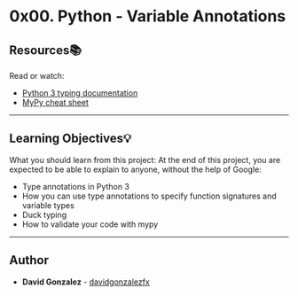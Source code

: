 # 0x00. Python - Variable Annotations

## Resources:books:
Read or watch:
* [Python 3 typing documentation](https://intranet.hbtn.io/rltoken/AgrgHs3ohrFJnT3Eece1UQ)
* [MyPy cheat sheet](https://intranet.hbtn.io/rltoken/iEWC38l9R9216w1Y-x8pMg)

---
## Learning Objectives:bulb:
What you should learn from this project:
At the end of this project, you are expected to be able to explain to anyone, without the help of Google:

* Type annotations in Python 3
* How you can use type annotations to specify function signatures and variable types
* Duck typing
* How to validate your code with mypy
---

## Author
* **David Gonzalez** - [davidgonzalezfx](https://github.com/davidgonzalezfx)
